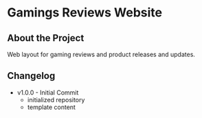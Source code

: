 # Gamings Reviews Website

## About the Project
Web layout for gaming reviews and product releases and updates.

## Changelog
- v1.0.0 - Initial Commit
  - initialized repository
  - template content

